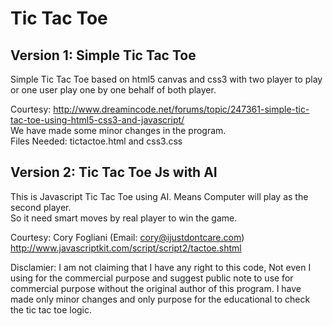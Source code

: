 Tic Tac Toe
=============

Version 1: Simple Tic Tac Toe 
-------------------------------
Simple Tic Tac Toe based on html5 canvas and css3 with two player to play or one user play one by one behalf of both player.

Courtesy: http://www.dreamincode.net/forums/topic/247361-simple-tic-tac-toe-using-html5-css3-and-javascript/
<br>
We have made some minor changes in the program.
<br>
Files Needed: tictactoe.html and css3.css

Version 2: Tic Tac Toe Js with AI
---------------------------------
This is Javascript Tic Tac Toe using AI. Means Computer will play as the second player.
<br>
So it need smart moves by real player to win the game.

Courtesy: Cory Fogliani (Email: cory@ijustdontcare.com)
<br>
http://www.javascriptkit.com/script/script2/tactoe.shtml


Disclamier: I am not claiming that I have any right to this code, Not even I using for the commercial purpose and suggest public note to use for commercial purpose without the original author of this program. I have made only minor changes and only purpose for the educational to check the tic tac toe logic.

